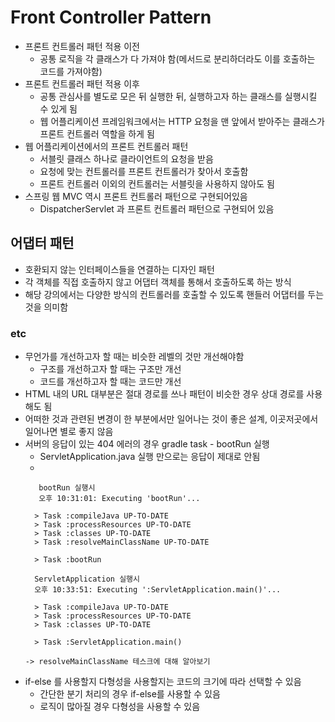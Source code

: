 # Front Controller Pattern
- 프론트 컨트롤러 패턴 적용 이전
  - 공통 로직을 각 클래스가 다 가져야 함(메서드로 분리하더라도 이를 호출하는 코드를 가져야함)
- 프론트 컨트롤러 패턴 적용 이후
  - 공통 관심사를 별도로 모은 뒤 실행한 뒤, 실행하고자 하는 클래스를 실행시킬 수 있게 됨
  - 웹 어플리케이션 프레임워크에서는 HTTP 요청을 맨 앞에서 받아주는 클래스가 프론트 컨트롤러 역할을 하게 됨
- 웹 어플리케이션에서의 프론트 컨트롤러 패턴
  - 서블릿 클래스 하나로 클라이언트의 요청을 받음
  - 요청에 맞는 컨트롤러를 프론트 컨트롤러가 찾아서 호출함
  - 프론트 컨트롤러 이외의 컨트롤러는 서블릿을 사용하지 않아도 됨
- 스프링 웹 MVC 역시 프론트 컨트롤러 패턴으로 구현되어있음
  - DispatcherServlet 과 프론트 컨트롤러 패턴으로 구현되어 있음

## 어댑터 패턴
- 호환되지 않는 인터페이스들을 연결하는 디자인 패턴
- 각 객체를 직접 호출하지 않고 어댑터 객체를 통해서 호출하도록 하는 방식
- 해당 강의에서는 다양한 방식의 컨트롤러를 호출할 수 있도록 핸들러 어댑터를 두는 것을 의미함


### etc
- 무언가를 개선하고자 할 때는 비슷한 레벨의 것만 개선해야함
  - 구조를 개선하고자 할 때는 구조만 개선
  - 코드를 개선하고자 할 때는 코드만 개선
- HTML 내의 URL 대부분은 절대 경로를 쓰나 패턴이 비슷한 경우 상대 경로를 사용해도 됨
- 어떠한 것과 관련된 변경이 한 부분에서만 일어나는 것이 좋은 설계, 이곳저곳에서 일어나면 별로 좋지 않음
- 서버의 응답이 있는 404 에러의 경우 gradle task - bootRun 실행
  - ServletApplication.java 실행 만으로는 응답이 제대로 안됨
  - 
  ```
     bootRun 실행시
     오후 10:31:01: Executing 'bootRun'...

    > Task :compileJava UP-TO-DATE
    > Task :processResources UP-TO-DATE
    > Task :classes UP-TO-DATE
    > Task :resolveMainClassName UP-TO-DATE

    > Task :bootRun
  
    ServletApplication 실행시
    오후 10:33:51: Executing ':ServletApplication.main()'...

    > Task :compileJava UP-TO-DATE
    > Task :processResources UP-TO-DATE
    > Task :classes UP-TO-DATE

    > Task :ServletApplication.main()
  
  -> resolveMainClassName 테스크에 대해 알아보기
  ```
- if-else 를 사용할지 다형성을 사용할지는 코드의 크기에 따라 선택할 수 있음
  - 간단한 분기 처리의 경우 if-else를 사용할 수 있음
  - 로직이 많아질 경우 다형성을 사용할 수 있음